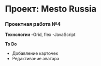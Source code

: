 # Проект: Mesto Russia

### Проектная работа №4

**Технологии**
-Grid, flex
-JavaScript

**To Do**

- Добавление карточек
- Редактивание аватара
